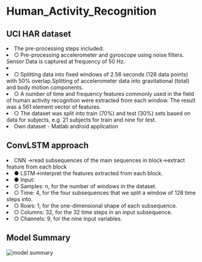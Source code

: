# Human_Activity_Recognition
##  UCI HAR dataset
<li>The pre-processing steps included:</li>
<li>○ Pre-processing accelerometer and gyroscope using noise filters. Sensor Data is captured at
frequency of 50 Hz.<li>
<li>○ Splitting data into fixed windows of 2.56 seconds (128 data points) with 50% overlap.Splitting
of accelerometer data into gravitational (total) and body motion components.</li>
<li>○ A number of time and frequency features commonly used in the field of human activity
recognition were extracted from each window. The result was a 561 element vector of
features.</li>
<li>○ The dataset was split into train (70%) and test (30%) sets based on data for subjects, e.g. 21
subjects for train and nine for test.</li>
<li>Own dataset - Matlab android application</li>

## ConvLSTM approach ##
<li>CNN ->read subsequences of the main sequences in block->extract feature from each
block</li>
<li>● LSTM->interpret the features extracted from each block.</li>
<li>● Input:</li>
<li>○ Samples: n, for the number of windows in the dataset.</li>
<li>○ Time: 4, for the four subsequences that we split a window of 128 time steps into.</li>
<li>○ Rows: 1, for the one-dimensional shape of each subsequence.</li>
<li>○ Columns: 32, for the 32 time steps in an input subsequence.</li>
<li>○ Channels: 9, for the nine input variables.</li>

## Model Summary ##
![model summary](https://drive.google.com/file/d/1Q1vY8TWxB6igd80cx00RRErchAQz4-jP/view?usp=sharing "Title is optional")
